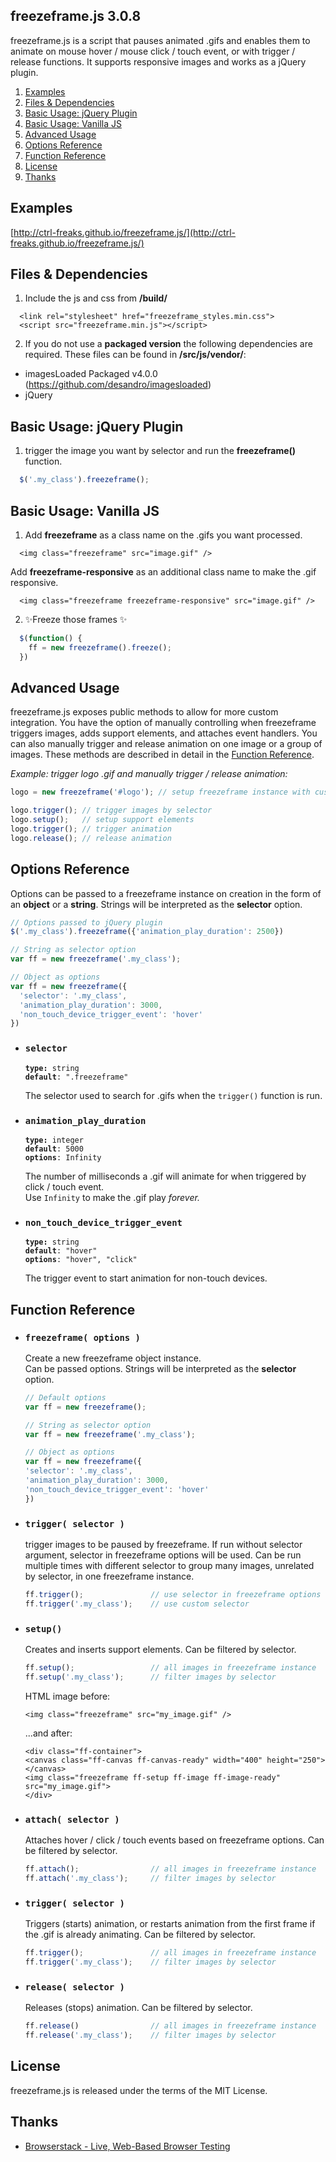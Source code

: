 ## freezeframe.js 3.0.8

freezeframe.js is a script that pauses animated .gifs and enables them to 
animate on mouse hover / mouse click / touch event, or with trigger / release 
functions. It supports responsive images and works as a jQuery plugin.

1. [Examples](#examples)
2. [Files & Dependencies](#files_dependencies)
3. [Basic Usage: jQuery Plugin](#basic_usage_jquery_plugin)
4. [Basic Usage: Vanilla JS](#basic_usage_vanilla_js)
5. [Advanced Usage](#advanced_usage)
6. [Options Reference](#options_reference)
7. [Function Reference](#function_reference)
8. [License](#license)
9. [Thanks](#thanks)

<a name="examples"></a>
## Examples
[http://ctrl-freaks.github.io/freezeframe.js/](http://ctrl-freaks.github.io/freezeframe.js/)

<a name="files_dependencies"></a>
## Files & Dependencies

1. Include the js and css from **/build/**  

```
  <link rel="stylesheet" href="freezeframe_styles.min.css">
  <script src="freezeframe.min.js"></script>
```
2. If you do not use a **packaged version** the following dependencies are required. These files can be found in **/src/js/vendor/**:
  * imagesLoaded Packaged v4.0.0 (<https://github.com/desandro/imagesloaded>)
  * jQuery

<a name="basic_usage_jquery_plugin"></a>
## Basic Usage: jQuery Plugin

1. trigger the image you want by selector and run the **freezeframe()** function.  

```javascript
  $('.my_class').freezeframe();
```

<a name="basic_usage_vanilla_js"></a>
## Basic Usage: Vanilla JS

1. Add **freezeframe** as a class name on the .gifs you want processed.
```
  <img class="freezeframe" src="image.gif" /> 
```
  Add **freezeframe-responsive** as an additional class name to make the .gif responsive.
```
  <img class="freezeframe freezeframe-responsive" src="image.gif" /> 
```

2. ✨Freeze those frames ✨

```javascript
  $(function() {
    ff = new freezeframe().freeze();
  })
```

<a name="advanced_usage"></a>
## Advanced Usage

freezeframe.js exposes public methods to allow for more custom integration. You 
have the option of manually controlling when freezeframe triggers images, adds 
support elements, and attaches event handlers. You can also manually trigger 
and release animation on one image or a group of images. These methods are 
described in detail in the [Function Reference](#function_reference).

*Example: trigger logo .gif and manually trigger / release animation:*
```javascript
logo = new freezeframe('#logo'); // setup freezeframe instance with custom selector

logo.trigger(); // trigger images by selector
logo.setup();   // setup support elements
logo.trigger(); // trigger animation
logo.release(); // release animation
```

<a name="options_reference"></a>
## Options Reference

Options can be passed to a freezeframe instance on creation in the form of an 
**object** or a **string**. Strings will be interpreted as the **selector** option.  

```javascript
// Options passed to jQuery plugin
$('.my_class').freezeframe({'animation_play_duration': 2500})

// String as selector option
var ff = new freezeframe('.my_class');

// Object as options
var ff = new freezeframe({
  'selector': '.my_class',
  'animation_play_duration': 3000,
  'non_touch_device_trigger_event': 'hover'
})
```

* ### ```selector```   

    <code><b>type:</b> string</code>  
    <code><b>default</b>: ".freezeframe"</code>  

    The selector used to search for .gifs when the ```trigger()``` function is 
    run.

* ### ```animation_play_duration```  

    <code><b>type:</b> integer</code>  
    <code><b>default</b>: 5000</code>  
    <code><b>options</b>: Infinity</code>  

    The number of milliseconds a .gif will animate for when triggered by click / 
    touch event.  
    Use ```Infinity``` to make the .gif play *forever.*

* ### ```non_touch_device_trigger_event```  

    <code><b>type:</b> string</code>  
    <code><b>default</b>: "hover"</code>  
    <code><b>options</b>: "hover", "click"</code>  

    The trigger event to start animation for non-touch devices.

<a name="function_reference"></a>
## Function Reference

* ### ```freezeframe( options )```  

    Create a new freezeframe object instance.  
    Can be passed options. Strings will be interpreted as the **selector** option. 
     ```javascript
  // Default options
  var ff = new freezeframe();

  // String as selector option
  var ff = new freezeframe('.my_class');

  // Object as options
  var ff = new freezeframe({
    'selector': '.my_class',
    'animation_play_duration': 3000,
    'non_touch_device_trigger_event': 'hover'
  })
    ```

* ### ```trigger( selector )```  
    trigger images to be paused by freezeframe. If run without selector 
    argument, selector in freezeframe options will be used. Can be run multiple 
    times with different selector to group many images, unrelated by selector, 
    in one freezeframe instance.
    ```javascript
  ff.trigger();               // use selector in freezeframe options
  ff.trigger('.my_class');    // use custom selector
    ```

* ### ```setup()```  
    Creates and inserts support elements. Can be filtered by selector.  
    ```javascript
  ff.setup();                 // all images in freezeframe instance
  ff.setup('.my_class');      // filter images by selector
    ```
    HTML image before:

     ```
  <img class="freezeframe" src="my_image.gif" />
     ```  

     ...and after:
     ```
  <div class="ff-container">
    <canvas class="ff-canvas ff-canvas-ready" width="400" height="250"></canvas>
    <img class="freezeframe ff-setup ff-image ff-image-ready" src="my_image.gif">
  </div>
     ```

* ### ```attach( selector )```  
    Attaches hover / click / touch events based on freezeframe options. Can be filtered by selector.
    ```javascript
  ff.attach();                // all images in freezeframe instance
  ff.attach('.my_class');     // filter images by selector
    ```

* ### ```trigger( selector )```  
    Triggers (starts) animation, or restarts animation from the first frame if 
    the .gif is already animating. Can be filtered by selector.
    ```javascript
  ff.trigger();               // all images in freezeframe instance
  ff.trigger('.my_class');    // filter images by selector
    ```

* ### ```release( selector )```  
    Releases (stops) animation. Can be filtered by selector.
    ```javascript
  ff.release()                // all images in freezeframe instance
  ff.release('.my_class');    // filter images by selector
    ```

<a name="license"></a>
## License
freezeframe.js is released under the terms of the MIT License.

<a name="thanks"></a>
## Thanks
* [Browserstack - Live, Web-Based Browser Testing](https://www.browserstack.com/)

